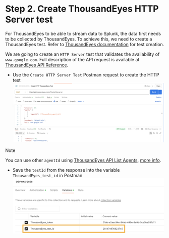 # Step 2. Create ThousandEyes HTTP Server test

For ThousandEyes to be able to stream data to Splunk, the data first needs to be collected by ThousandEyes. To achieve this, we
need to create a ThousandEyes test.
Refer to [ThousandEyes documentation](https://docs.thousandeyes.com/product-documentation/tests) for test creation.

We are going to create an `HTTP Server` test that validates the availability of `www.google.com`.
Full description of the API request is available at [ThousandEyes API Reference](https://developer.cisco.com/docs/thousandeyes/create-http-server-test).

- Use the `Create HTTP Server Test` Postman request to create the HTTP test ![ThousandEyes create test](img/postman/createHttpTest.png)

> [!NOTE]
> You can use other `agentId` using [ThousandEyes API List Agents](https://developer.cisco.com/docs/thousandeyes/list-cloud-and-enterprise-agents), [more info](<get_agent_id.md>).

- Save the `testId` from the response into the variable `ThousandEyes_test_id` in Postman ![ThousandEyes test id variable](img/postman/testId.png)
